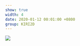 ```yaml
---
show: true
width: 4
date: 2020-01-12 00:01:00 +0800
group: KIRI2D
---
```

<div>
    <img data-src="{{ '/assets/img/kiri2d/rigidbody_drop.gif' | relative_url }}" class="lazy w-100 rounded" src="{{ '/assets/img/empty_300x200.png' | relative_url }}">
</div>
